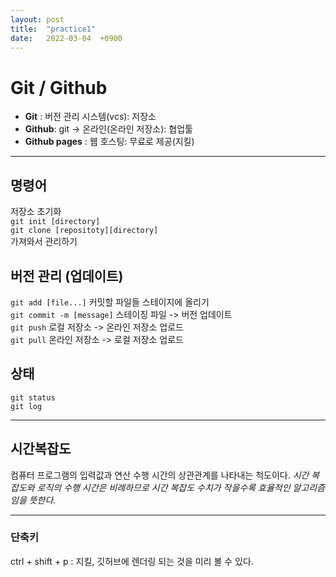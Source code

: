 ```yaml
---
layout: post
title:  "practice1"
date:   2022-03-04  +0900
---
```


# Git / Github
* **Git** : 버전 관리 시스템(vcs): 저장소
* **Github**: git -> 온라인(온라인 저장소): 협업툴
* **Github pages** : 웹 호스팅: 무료로 제공(지킬)

---
## 명령어
저장소 초기화  
`git init [directory]`  
`git clone [repositoty][directory]`  
가져와서 관리하기
## 버전 관리 (업데이트)
`git add [file...]` 커밋할 파일들 스테이지에 올리기  
`git commit -m [message]` 스테이징 파일 -> 버전 업데이트  
`git push` 로컬 저장소 -> 온라인 저장소 업로드  
`git pull` 온라인 저장소 -> 로컬 저장소 업로드

## 상태
`git status`  
`git log`  

---
## 시간복잡도
컴퓨터 프로그램의 입력값과 연산 수행 시간의 상관관계를 나타내는 척도이다.
*시간 복잡도와 로직의 수행 시간은 비례하므로 시간 복잡도 수치가 작을수록 효율적인 알고리즘임을 뜻한다.*

---
### 단축키

ctrl + shift + p : 지킬, 깃허브에 렌더링 되는 것을 미리 볼 수 있다.


